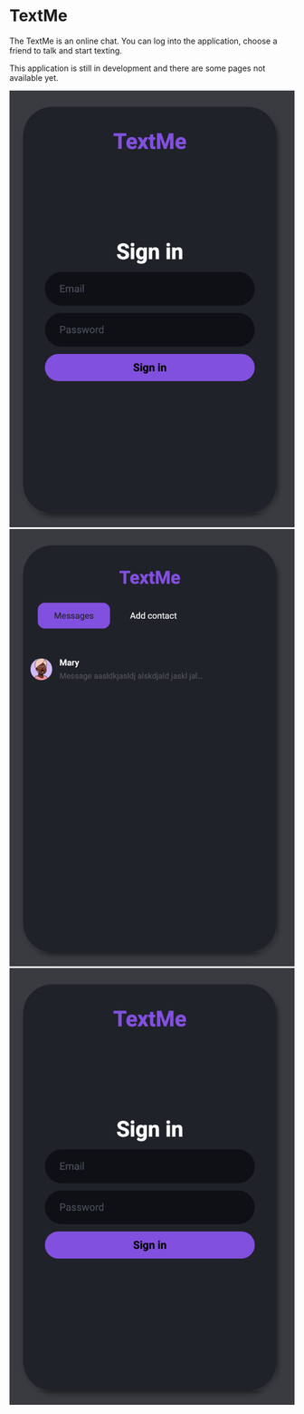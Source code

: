 # TextMe

The TextMe is an online chat. You can log into the application, choose a friend to talk and start texting.

This application is still in development and there are some pages not available yet.


<div align="center">
<img src="https://github.com/levysantiago/text-me/blob/main/assets/login.png" alt="Demo of login page">
<img src="https://github.com/levysantiago/text-me/blob/main/assets/usersList.png" alt="Demo of users list page">
<img src="https://github.com/levysantiago/text-me/blob/main/assets/login.png" alt="Demo of chat page">
</div>